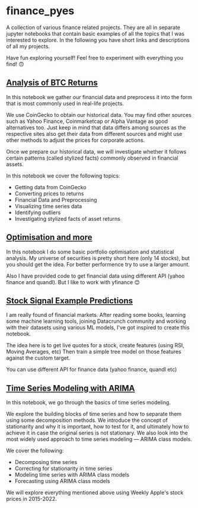 # finance_pyes

A collection of various finance related projects. They are all in separate jupyter notebooks that contain basic examples of all the topics that I was interested to explore.
In the following you have short links and descriptions of all my projects. 

Have fun exploring yourself! Feel free to experiment with everything you find! 🙃

## [Analysis of BTC Returns](Analysis_of_BTC_Returns.ipynb)

In this notebook we gather our financial data and preprocess it into the form that is most commonly used in real-life projects.

We use CoinGecko to obtain our historical data. 
You may find other sources such as Yahoo Finance, Coinmarketcap or Alpha Vantage as good alternatives too.
Just keep in mind that data differs among sources as the respective sites also get their data from different sources and might use other methods to adjust the prices for corporate actions.

Once we prepare our historical data, we will investigate whether it follows certain patterns (called stylized facts) commonly observed in financial assets.

In this notebook we cover the following topics:

- Getting data from CoinGecko
- Converting prices to returns
- Financial Data and Preprocessing
- Visualizing time series data
- Identifying outliers
- Investigating stylized facts of asset returns

## [Optimisation and more](Optimisation_and_more.ipynb)

In this notebook I do some basic portfolio optimisation and statistical analysis.
My universe of securities is pretty short here (only 14 stocks), but you should get the idea. For better performence try to use a larger amount.

Also I have provided code to get financial data using different API (yahoo finance and quandl). But I like to work with yfinance 😊

## [Stock Signal Example Predictions](Stock_Signal_Example_Predictions.ipynb)

I am really found of financial markets.
After reading some books, learning some machine learning tools, joining Datacrunch community and working with their datasets using various ML models, I've got inspired to create this notebook.

The idea here is to get live quotes for a stock, create features (using RSI, Moving Averages, etc)
Then train a simple tree model on those features against the custom target.

You can use different API for finance data (yahoo finance, quandl etc)

## [Time Series Modeling with ARIMA](Time%20Series%20Modeling%20with%20ARIMA.ipynb)

In this notebook, we go through the basics of time series modeling.

We explore the building blocks of time series and how to separate them using some decomposition methods.
We introduce the concept of stationarity and why it is important, how to test for it, and ultimately how to achieve it in case the original series is not stationary.
We also look into the most widely used approach to time series modeling — ARIMA class models.

We cover the following:

- Decomposing time series
- Correcting for stationarity in time series
- Modeling time series with ARIMA class models
- Forecasting using ARIMA class models

We will explore everything mentioned above using Weekly Apple's stock prices in 2015-2022.
